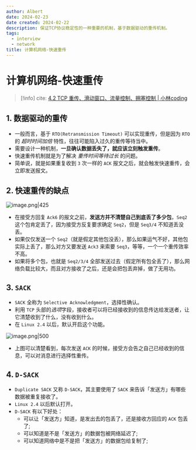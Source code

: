 ```yaml
---
author: Albert
date: 2024-02-23
date created: 2024-02-22
description: 保证TCP协议稳定性的一种重要的机制，基于数据驱动的重传机制。
tags:
  - interview
  - network
title: 计算机网络-快速重传
---
```


# 计算机网络-快速重传

>[!info]
>cite: [4.2 TCP 重传、滑动窗口、流量控制、拥塞控制 | 小林coding](https://xiaolincoding.com/network/3_tcp/tcp_feature.html#%E5%BF%AB%E9%80%9F%E9%87%8D%E4%BC%A0)

## 1. 数据驱动的重传

- 一般而言，基于 `RTO(Retransmission Timeout)` 可以实现重传，但是因为 `RTO` 的 *超时时间加倍* 特性，往往可能陷入过久的重传等待当中。
- 需要设计一种机制，**一旦确认数据丢失了，就应该立刻触发重传**。
- 快速重传机制就是为了解决 *重传时间等待过长* 的问题。
- 简单说，就是如果重复收到 `3` 次一样的 `ACK` 报文之后，就会触发快速重传，会立即发送报文。

## 2. 快速重传的缺点

![image.png|425](https://img-20221128.oss-cn-shanghai.aliyuncs.com/img-2023-05/20240222234243.png)

- 在接受方回复 `Ack6` 的报文之前，**发送方并不清楚自己到底丢了多少包**，`Seq2` 这个包肯定丢了，因为接受方反复要求确定 `Seq2`，但是 `Seq3/4` 不知道丢没丢。
- 如果仅仅发送一个 `Seq2`（就是假定其他包没丢），那么如果运气不好，其他包实际上丢了，那么对方又要发送 `Ack3` 来索要 `Seq3`，等等，一个一个重传效率不高。
- 如果将多个包，也就是 `Seq2/3/4` 全部发送过去（假定所有包全丢了），那么网络负载比较大，而且对方接收了之后，还是会把包丢弃掉，做了无用功。

## 3. `SACK`

- `SACK` 全称为 `Selective Acknowledgment`，选择性确认。
- 利用 `TCP` 头部的*选项*字段，接收者可以将已经接收到的信息传达给发送者，让它清楚收到了什么，没有收到什么。
- 在 `Linux 2.4` 以后，默认开启这个功能。

![image.png|500](https://img-20221128.oss-cn-shanghai.aliyuncs.com/img-2023-05/20240222235502.png)

- 上图可以清楚看到，每次发送 `ACK` 的时候，接受方会告之自己已经收到的信息，可以对消息进行选择性重传。

## 4. `D-SACK`

- `Duplicate SACK` 又称 `D-SACK`，其主要使用了 `SACK` 来告诉「发送方」有哪些数据被重复接收了。
- `Linux 2.4` 以后默认打开。
- `D-SACK` 有以下好处：
  - 可以让「发送方」知道，是发出去的包丢了，还是接收方回应的 `ACK` 包丢了;
  - 可以知道是不是「发送方」的数据包被网络延迟了;
  - 可以知道网络中是不是把「发送方」的数据包给复制了;